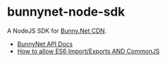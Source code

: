 # bunnynet-node-sdk
A NodeJS SDK for [Bunny.Net CDN](https://bunny.net/).
 
* [BunnyNet API Docs](https://docs.bunny.net/docs)
* [How to allow ES6 Import/Exports AND CommonJS](https://www.sensedeep.com/blog/posts/2021/how-to-create-single-source-npm-module.html)
